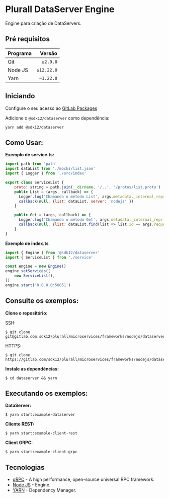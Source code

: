 # Plurall DataServer Engine

Engine para criação de DataServers.

## Pré requisitos

| Programa | Versão     |
| :------- | ---------: |
| Git      | `≥2.0.0`   |
| Node JS  | `≥12.22.0` |
| Yarn     | `~1.22.0`  |

## Iniciando

Configure o seu acesso ao [GitLab Packages](https://gitlab.com/sdk12/plurall/microservices/docs/-/blob/main/docs/gitlab-packages.md)

Adicione o `@sdk12/dataserver` como dependência:

```
yarn add @sdk12/dataserver
```

## Como Usar:

**Exemplo de service.ts:**
```javascript
import path from 'path'
import dataList from './mocks/list.json'
import { Logger } from './src/index'

export class ServiceList {
    proto: string = path.join(__dirname, '/..', '/protos/list.proto')
    public List = (args, callback) => {
      Logger.log('Chamando o método List', args.metadata._internal_repr)
      callback(null, {list: dataList, server: 'nodejs' })
    }

    public Get = (args, callback) => {
      Logger.log('Chamando o método Get', args.metadata._internal_repr)
      callback(null, {list: dataList.find(list => list.id == args.request.id), server: 'nodejs'})
    }
}
```

**Exemplo de index.ts**
```javascript
import { Engine } from '@sdk12/dataserver'
import { ServiceList } from './service'

const engine = new Engine()
engine.setServices([
    new ServiceList(),
])
engine.start('0.0.0.0:50051')
```

## Consulte os exemplos:
**Clone o repositório:**

SSH:
```console
$ git clone git@gitlab.com:sdk12/plurall/microservices/frameworks/nodejs/dataserver.git
```
HTTPS:
```console
$ git clone https://gitlab.com/sdk12/plurall/microservices/frameworks/nodejs/dataserver.git
```

**Instale as dependências:**
```console
$ cd dataserver && yarn
```

## Executando os exemplos:

**DataServer:**
```console
$ yarn start:example-dataserver
```

**Cliente REST:**
```console
$ yarn start:example-client-rest
```

**Client GRPC:**
```console
$ yarn start:example-client-grpc
```

## Tecnologias

* [gRPC](https://grpc.io/) - A high performance, open-source universal RPC framework.
* [Node JS](https://nodejs.org/en/about/) - Engine.
* [YARN](https://yarnpkg.com/pt-BR/) - Dependency Manager.
